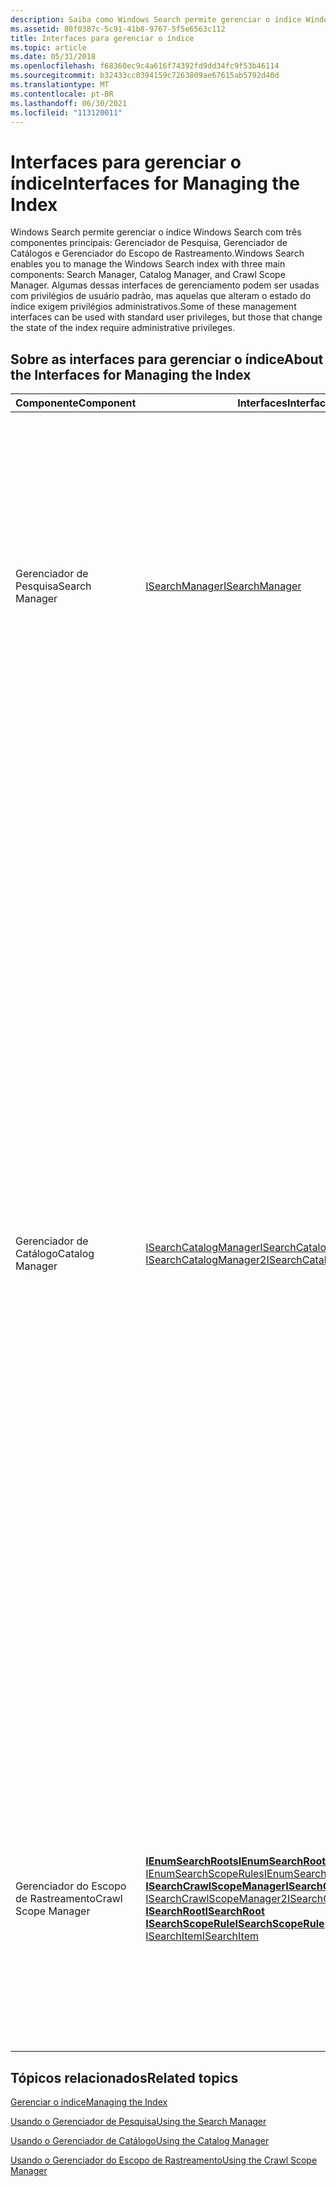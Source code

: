 ```yaml
---
description: Saiba como Windows Search permite gerenciar o índice Windows Search com o Gerenciador de Pesquisa, o Gerenciador de Catálogos e Gerenciador do Escopo de Rastreamento.
ms.assetid: 80f0387c-5c91-41b8-9767-5f5e6563c112
title: Interfaces para gerenciar o índice
ms.topic: article
ms.date: 05/31/2018
ms.openlocfilehash: f68360ec9c4a616f74392fd9dd34fc9f53b46114
ms.sourcegitcommit: b32433cc0394159c7263809ae67615ab5792d40d
ms.translationtype: MT
ms.contentlocale: pt-BR
ms.lasthandoff: 06/30/2021
ms.locfileid: "113120011"
---
```

# <a name="interfaces-for-managing-the-index"></a><span data-ttu-id="fad80-103">Interfaces para gerenciar o índice</span><span class="sxs-lookup"><span data-stu-id="fad80-103">Interfaces for Managing the Index</span></span>

<span data-ttu-id="fad80-104">Windows Search permite gerenciar o índice Windows Search com três componentes principais: Gerenciador de Pesquisa, Gerenciador de Catálogos e Gerenciador do Escopo de Rastreamento.</span><span class="sxs-lookup"><span data-stu-id="fad80-104">Windows Search enables you to manage the Windows Search index with three main components: Search Manager, Catalog Manager, and Crawl Scope Manager.</span></span> <span data-ttu-id="fad80-105">Algumas dessas interfaces de gerenciamento podem ser usadas com privilégios de usuário padrão, mas aquelas que alteram o estado do índice exigem privilégios administrativos.</span><span class="sxs-lookup"><span data-stu-id="fad80-105">Some of these management interfaces can be used with standard user privileges, but those that change the state of the index require administrative privileges.</span></span>

## <a name="about-the-interfaces-for-managing-the-index"></a><span data-ttu-id="fad80-106">Sobre as interfaces para gerenciar o índice</span><span class="sxs-lookup"><span data-stu-id="fad80-106">About the Interfaces for Managing the Index</span></span>

<table>
<colgroup>
<col style="width: 33%" />
<col style="width: 33%" />
<col style="width: 33%" />
</colgroup>
<thead>
<tr class="header">
<th><span data-ttu-id="fad80-107">Componente</span><span class="sxs-lookup"><span data-stu-id="fad80-107">Component</span></span></th>
<th><span data-ttu-id="fad80-108">Interfaces</span><span class="sxs-lookup"><span data-stu-id="fad80-108">Interfaces</span></span></th>
<th><span data-ttu-id="fad80-109">Descrição</span><span class="sxs-lookup"><span data-stu-id="fad80-109">Description</span></span></th>
</tr>
</thead>
<tbody>
<tr class="odd">
<td><span data-ttu-id="fad80-110">Gerenciador de Pesquisa</span><span class="sxs-lookup"><span data-stu-id="fad80-110">Search Manager</span></span></td>
<td><span data-ttu-id="fad80-111"><a href="/windows/desktop/api/Searchapi/nn-searchapi-isearchmanager">ISearchManager</a></span><span class="sxs-lookup"><span data-stu-id="fad80-111"><a href="/windows/desktop/api/Searchapi/nn-searchapi-isearchmanager">ISearchManager</a></span></span></td>
<td><span data-ttu-id="fad80-112">Fornece métodos para recuperar e definir informações sobre Windows Search:</span><span class="sxs-lookup"><span data-stu-id="fad80-112">Provides methods to retrieve and set information about Windows Search:</span></span>
<ul>
<li><span data-ttu-id="fad80-113">Obter uma instância do Gerenciador de Catálogo para um catálogo específico.</span><span class="sxs-lookup"><span data-stu-id="fad80-113">Getting an instance of the Catalog Manager for a specific catalog.</span></span></li>
<li><span data-ttu-id="fad80-114">Obter ou definir informações de proxy.</span><span class="sxs-lookup"><span data-stu-id="fad80-114">Getting or setting proxy information.</span></span></li>
<li><span data-ttu-id="fad80-115">Obter informações de versão sobre o Windows Search de dados.</span><span class="sxs-lookup"><span data-stu-id="fad80-115">Getting version information about the Windows Search engine.</span></span></li>
</ul>
<span data-ttu-id="fad80-116">Para obter mais informações, consulte <a href="-search-3x-wds-mngidx-searchmanager.md">Usando o Gerenciador de Pesquisa</a>.</span><span class="sxs-lookup"><span data-stu-id="fad80-116">For more information, see <a href="-search-3x-wds-mngidx-searchmanager.md">Using the Search Manager</a>.</span></span><br/></td>
</tr>
<tr class="even">
<td><span data-ttu-id="fad80-117">Gerenciador de Catálogo</span><span class="sxs-lookup"><span data-stu-id="fad80-117">Catalog Manager</span></span></td>
<td><span data-ttu-id="fad80-118"><a href="/windows/desktop/api/Searchapi/nn-searchapi-isearchcatalogmanager">ISearchCatalogManager</a></span><span class="sxs-lookup"><span data-stu-id="fad80-118"><a href="/windows/desktop/api/Searchapi/nn-searchapi-isearchcatalogmanager">ISearchCatalogManager</a></span></span><br/> <span data-ttu-id="fad80-119"><a href="/windows/desktop/api/searchapi/nn-searchapi-isearchcatalogmanager2">ISearchCatalogManager2</a></span><span class="sxs-lookup"><span data-stu-id="fad80-119"><a href="/windows/desktop/api/searchapi/nn-searchapi-isearchcatalogmanager2">ISearchCatalogManager2</a></span></span><br/></td>
<td><span data-ttu-id="fad80-120">Fornece métodos para gerenciar um catálogo de pesquisa individual, como causar uma nova indexação ou definir tempos-máximos.</span><span class="sxs-lookup"><span data-stu-id="fad80-120">Provides methods to manage an individual search catalog, such as causing a re-indexing or setting time-outs.</span></span> <span data-ttu-id="fad80-121">Essa interface gerencia o catálogo em quatro áreas:</span><span class="sxs-lookup"><span data-stu-id="fad80-121">This interface manages the catalog in four areas:</span></span>
<ul>
<li><span data-ttu-id="fad80-122">Conteúdo do catálogo – garantir que novos dados sejam indexados e que outros aplicativos e componentes funcionem corretamente forçando uma nova indexação de todo ou parte do catálogo ou redefinindo todo o catálogo.</span><span class="sxs-lookup"><span data-stu-id="fad80-122">Catalog contents - ensuring that new data is indexed and that other applications and components work properly by forcing a re-indexing of all or part of the catalog or by resetting the entire catalog.</span></span></li>
<li><span data-ttu-id="fad80-123">Propriedades do catálogo – definindo propriedades que determinam como o catálogo gerencia tempos-tempos ao se conectar a manipuladores de protocolo e como as marcas diacríticas são tratadas em pesquisas.</span><span class="sxs-lookup"><span data-stu-id="fad80-123">Catalog properties - setting properties that determine how the catalog manages time-outs when connecting to protocol handlers and how diacritical marks are treated in searches.</span></span></li>
<li><span data-ttu-id="fad80-124">Status do catálogo – obter informações sobre o catálogo, incluindo status, tamanho e estado da atividade atual.</span><span class="sxs-lookup"><span data-stu-id="fad80-124">Catalog status - getting information about the catalog, including status, size, and current activity state.</span></span></li>
<li><span data-ttu-id="fad80-125">Acesso a outras interfaces – recuperando outras interfaces relacionadas à pesquisa exigidas pelo Gerenciador do Escopo de Rastreamento, notificações de alteração de dados e a interface <a href="/windows/desktop/api/Searchapi/nn-searchapi-isearchqueryhelper"><strong>ISearchQueryHelper.</strong></a></span><span class="sxs-lookup"><span data-stu-id="fad80-125">Access to other interfaces - retrieving other search-related interfaces required by the Crawl Scope Manager, data change notifications, and the <a href="/windows/desktop/api/Searchapi/nn-searchapi-isearchqueryhelper"><strong>ISearchQueryHelper</strong></a> interface.</span></span></li>
</ul>
<span data-ttu-id="fad80-126">Para obter mais informações, consulte <a href="-search-3x-wds-mngidx-catalog-manager.md">Usando o Gerenciador de Catálogo.</a></span><span class="sxs-lookup"><span data-stu-id="fad80-126">For more information, see <a href="-search-3x-wds-mngidx-catalog-manager.md">Using the Catalog Manager</a>.</span></span><br/></td>
</tr>
<tr class="odd">
<td><span data-ttu-id="fad80-127">Gerenciador do Escopo de Rastreamento</span><span class="sxs-lookup"><span data-stu-id="fad80-127">Crawl Scope Manager</span></span></td>
<td><span data-ttu-id="fad80-128"><a href="/windows/desktop/api/Searchapi/nn-searchapi-ienumsearchroots"><strong>IEnumSearchRoots</strong></a></span><span class="sxs-lookup"><span data-stu-id="fad80-128"><a href="/windows/desktop/api/Searchapi/nn-searchapi-ienumsearchroots"><strong>IEnumSearchRoots</strong></a></span></span><br/> <span data-ttu-id="fad80-129"><a href="/windows/desktop/api/searchapi/nn-searchapi-ienumsearchscoperules">IEnumSearchScopeRules</a></span><span class="sxs-lookup"><span data-stu-id="fad80-129"><a href="/windows/desktop/api/searchapi/nn-searchapi-ienumsearchscoperules">IEnumSearchScopeRules</a></span></span><br/> <span data-ttu-id="fad80-130"><a href="/windows/desktop/api/Searchapi/nn-searchapi-isearchcrawlscopemanager"><strong>ISearchCrawlScopeManager</strong></a></span><span class="sxs-lookup"><span data-stu-id="fad80-130"><a href="/windows/desktop/api/Searchapi/nn-searchapi-isearchcrawlscopemanager"><strong>ISearchCrawlScopeManager</strong></a></span></span><br/> <span data-ttu-id="fad80-131"><a href="/windows/desktop/api/searchapi/nn-searchapi-isearchcrawlscopemanager2">ISearchCrawlScopeManager2</a></span><span class="sxs-lookup"><span data-stu-id="fad80-131"><a href="/windows/desktop/api/searchapi/nn-searchapi-isearchcrawlscopemanager2">ISearchCrawlScopeManager2</a></span></span><br/> <span data-ttu-id="fad80-132"><a href="/windows/desktop/api/Searchapi/nn-searchapi-isearchroot"><strong>ISearchRoot</strong></a></span><span class="sxs-lookup"><span data-stu-id="fad80-132"><a href="/windows/desktop/api/Searchapi/nn-searchapi-isearchroot"><strong>ISearchRoot</strong></a></span></span><br/> <span data-ttu-id="fad80-133"><a href="/windows/desktop/api/Searchapi/nn-searchapi-isearchscoperule"><strong>ISearchScopeRule</strong></a></span><span class="sxs-lookup"><span data-stu-id="fad80-133"><a href="/windows/desktop/api/Searchapi/nn-searchapi-isearchscoperule"><strong>ISearchScopeRule</strong></a></span></span><br/> <span data-ttu-id="fad80-134"><a href="/windows/desktop/search/-search-isearchitem">ISearchItem</a></span><span class="sxs-lookup"><span data-stu-id="fad80-134"><a href="/windows/desktop/search/-search-isearchitem">ISearchItem</a></span></span><br/></td>
<td><span data-ttu-id="fad80-135">Fornece métodos para informar o mecanismo de pesquisa sobre contêineres a rastrear ou observar e itens nesses contêineres para incluir ou excluir no índice.</span><span class="sxs-lookup"><span data-stu-id="fad80-135">Provides methods to inform the search engine about containers to crawl or watch, and items under those containers to include or exclude in the index.</span></span> <span data-ttu-id="fad80-136">Você também pode consultar o Gerenciador do Escopo de Rastreamento para ver se uma URL específica está no escopo do rastreamento.</span><span class="sxs-lookup"><span data-stu-id="fad80-136">You can also query the Crawl Scope Manager to see if a particular URL is in the crawl scope.</span></span> <span data-ttu-id="fad80-137">Para obter mais informações, <a href="-search-3x-wds-extidx-csm.md">consulte Usando o Gerenciador do Escopo de Rastreamento</a>.</span><span class="sxs-lookup"><span data-stu-id="fad80-137">For more information, see <a href="-search-3x-wds-extidx-csm.md">Using the Crawl Scope Manager</a>.</span></span><br/></td>
</tr>
</tbody>
</table>

## <a name="related-topics"></a><span data-ttu-id="fad80-138">Tópicos relacionados</span><span class="sxs-lookup"><span data-stu-id="fad80-138">Related topics</span></span>

[<span data-ttu-id="fad80-139">Gerenciar o índice</span><span class="sxs-lookup"><span data-stu-id="fad80-139">Managing the Index</span></span>](-search-3x-wds-mngidx-overview.md)

[<span data-ttu-id="fad80-140">Usando o Gerenciador de Pesquisa</span><span class="sxs-lookup"><span data-stu-id="fad80-140">Using the Search Manager</span></span>](-search-3x-wds-mngidx-searchmanager.md)

[<span data-ttu-id="fad80-141">Usando o Gerenciador de Catálogo</span><span class="sxs-lookup"><span data-stu-id="fad80-141">Using the Catalog Manager</span></span>](-search-3x-wds-mngidx-catalog-manager.md)

[<span data-ttu-id="fad80-142">Usando o Gerenciador do Escopo de Rastreamento</span><span class="sxs-lookup"><span data-stu-id="fad80-142">Using the Crawl Scope Manager</span></span>](-search-3x-wds-extidx-csm.md)
